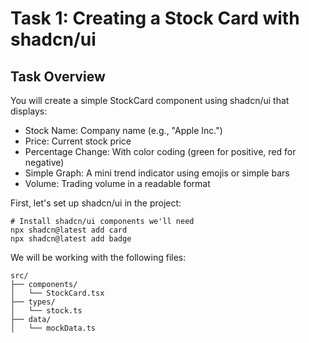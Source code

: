 # Task 1: Creating a Stock Card with shadcn/ui

## Task Overview
You will create a simple StockCard component using shadcn/ui that displays:

- Stock Name: Company name (e.g., "Apple Inc.")
- Price: Current stock price
- Percentage Change: With color coding (green for positive, red for negative)
- Simple Graph: A mini trend indicator using emojis or simple bars
- Volume: Trading volume in a readable format


First, let's set up shadcn/ui in the project:
```
# Install shadcn/ui components we'll need
npx shadcn@latest add card
npx shadcn@latest add badge
```

We will be working with the following files:
```
src/
├── components/
│   └── StockCard.tsx
├── types/
│   └── stock.ts
├── data/
│   └── mockData.ts
```

